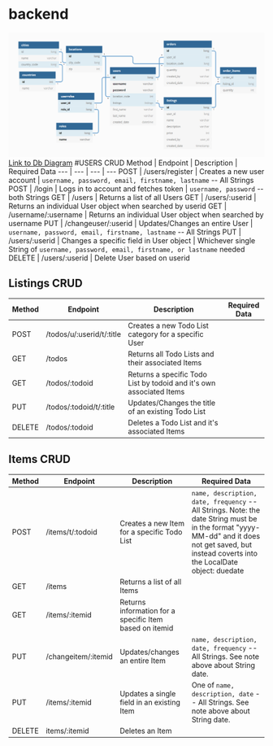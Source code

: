 # backend

![Marketplace Database Layout](dbdiagram.png)
[Link to Db Diagram](https://dbdiagram.io/d/5f66b8767da1ea736e2e8623)
#USERS CRUD
Method | Endpoint | Description | Required Data
--- | --- | --- | ---
POST | /users/register | Creates a new user account | `username, password, email, firstname, lastname` -- All Strings
POST | /login | Logs in to account and fetches token | `username, password` -- both Strings
GET | /users | Returns a list of all Users
GET | /users/:userid | Returns an individual User object when searched by userid
GET | /username/:username | Returns an individual User object when searched by username
PUT | /changeuser/:userid | Updates/Changes an entire User | `username, password, email, firstname, lastname` -- All Strings
PUT | /users/:userid | Changes a specific field in User object | Whichever single String of `username, password, email, firstname, or lastname` needed
DELETE | /users/:userid | Delete User based on userid

## Listings CRUD
Method | Endpoint | Description | Required Data
--- | --- | --- | ---
POST | /todos/u/:userid/t/:title | Creates a new Todo List category for a specific User
GET | /todos | Returns all Todo Lists and their associated Items
GET | /todos/:todoid | Returns a specific Todo List by todoid and it's own associated Items
PUT | /todos/:todoid/t/:title | Updates/Changes the title of an existing Todo List
DELETE | /todos/:todoid | Deletes a Todo List and it's associated Items
## Items CRUD
Method | Endpoint | Description | Required Data
--- | --- | --- | ---
POST | /items/t/:todoid | Creates a new Item for a specific Todo List | `name, description, date, frequency` -- All Strings. Note: the date String must be in the format "yyyy-MM-dd" and it does not get saved, but instead coverts into the LocalDate object: duedate
GET | /items | Returns a list of all Items
GET | /items/:itemid | Returns information for a specific Item based on itemid
PUT | /changeitem/:itemid | Updates/changes an entire Item | `name, description, date, frequency` -- All Strings. See note above about String date.
PUT | /items/:itemid | Updates a single field in an existing Item | One of `name, description, date` -- All Strings. See note above about String date.
DELETE | items/:itemid | Deletes an Item
